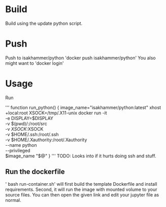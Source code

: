 # Build
Build using the update python script.

# Push 
Push to isakhammer/python
'docker push isakhammer/python'
You also might want to 
'docker login'

# Usage
Run

'''
function run_python()  {
  image_name="isakhammer/python:latest"
  xhost +local:root
  XSOCK=/tmp/.X11-unix
  docker run -it \
     -e DISPLAY=$DISPLAY \
      -v $(pwd)/:/root/src \
      -v $XSOCK:$XSOCK \
      -v $HOME/.ssh:/root/.ssh \
       -v $HOME/.Xauthority:/root/.Xauthority \
       --name python \
        --privileged \
        $image_name "$@"
}
'''
TODO: Looks into if it hurts doing ssh and stuff.

## Run the dockerfile
' bash run-container.sh' will first build the template Dockerfile and install requirements. Second, it will run the image with mounted volume to your source files. You can then open the given link and edit your jupyter file as normal.



